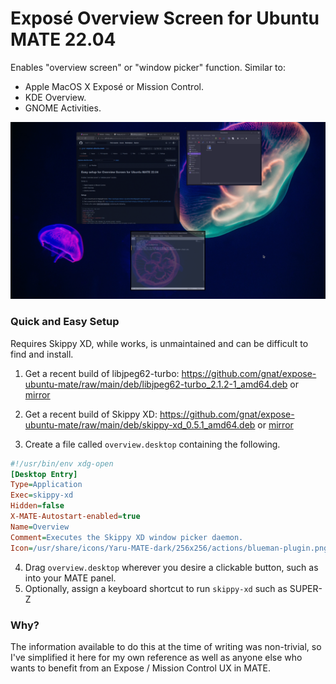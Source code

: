 # Exposé Overview Screen for Ubuntu MATE 22.04

Enables "overview screen" or "window picker" function. Similar to:

* Apple MacOS X Exposé or Mission Control.
* KDE Overview.
* GNOME Activities.

![screenshot](https://github.com/gnat/expose-ubuntu-mate/blob/main/screenshot.png)

### Quick and Easy Setup

Requires Skippy XD, while works, is unmaintained and can be difficult to find and install.

1. Get a recent build of libjpeg62-turbo: https://github.com/gnat/expose-ubuntu-mate/raw/main/deb/libjpeg62-turbo_2.1.2-1_amd64.deb or [mirror](https://packages.debian.org/sid/amd64/libjpeg62-turbo/download)

2. Get a recent build of Skippy XD: https://github.com/gnat/expose-ubuntu-mate/raw/main/deb/skippy-xd_0.5.1_amd64.deb or [mirror](http://mxrepo.com/mx/testrepo/pool/test/s/skippy-xd/skippy-xd_0.5.1~git20160429~mx19_amd64.deb)

3. Create a file called `overview.desktop` containing the following.

```ini
#!/usr/bin/env xdg-open
[Desktop Entry]
Type=Application
Exec=skippy-xd
Hidden=false
X-MATE-Autostart-enabled=true
Name=Overview
Comment=Executes the Skippy XD window picker daemon.
Icon=/usr/share/icons/Yaru-MATE-dark/256x256/actions/blueman-plugin.png
```
4. Drag `overview.desktop` wherever you desire a clickable button, such as into your MATE panel.
5. Optionally, assign a keyboard shortcut to run `skippy-xd` such as SUPER-Z

### Why?

The information available to do this at the time of writing was non-trivial, so I've simplified it here for my own reference as well as anyone else who wants to benefit from an Expose / Mission Control UX in MATE.
